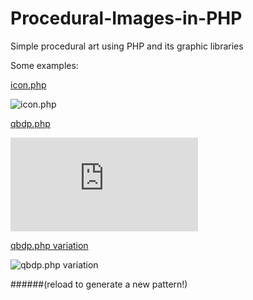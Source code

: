 # Procedural-Images-in-PHP
Simple procedural art using PHP and its graphic libraries

Some examples:

[icon.php](http://ciaccodavide.altervista.org/qbdp/perpets/)

![icon.php](http://ciaccodavide.altervista.org/qbdp/perpets/)

[qbdp.php](http://em.qbdp.me/qbdp.php)

![qbdp.php](http://em.qbdp.me/qbdp.php)

[qbdp.php variation](http://i.imgur.com/foX3qm4.png)

![qbdp.php variation](http://i.imgur.com/foX3qm4.png)



######(reload to generate a new pattern!)
